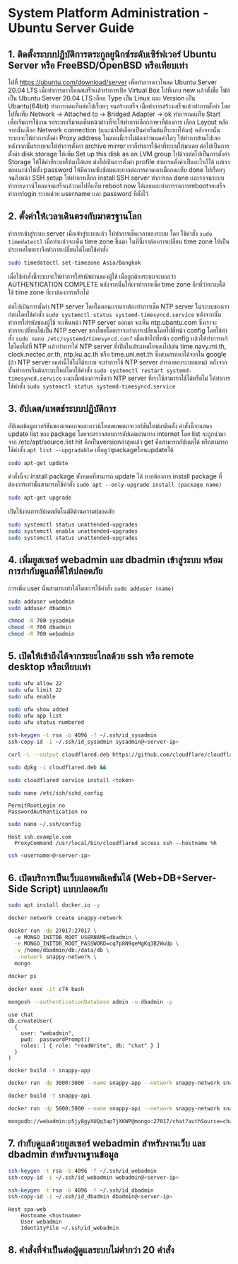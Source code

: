 # System Platform Administration - Ubuntu Server Guide

## 1. ติดตั้งระบบปฏิบัติการตระกูลยูนิกซ์ระดับเซิร์ฟเวอร์ Ubuntu Server หรือ FreeBSD/OpenBSD หรือเทียบเท่า

ไปที่ https://ubuntu.com/download/server เพื่อทำการดาวโหลด Ubuntu Server 20.04 LTS เมื่อทำการดาวโหลดเสร็จเเล้วทำการเปิด Virtual Box ไปที่เเถบ new เเล้วตั้งชื่อ ไฟล์เป็น Ubuntu Server 20.04 LTS เลือก Type เป็น Linux เเละ Version เป็น Ubantu(64bit) ทำการกดเเท็บต่อไปเรื่อยๆ จนสร้างเสร็จ เมื่อทำการสร้างเสร็จเเล้วทำการตั้งค่า โดยไปที่เเท็บ Network -> Attached to -> Bridged Adapter -> ok ทำการกดเเท็บ Start เพื่อเริ่มการใช้งาน รอระบบเริ่มจนเห็นหน้าต่างที่จะให้ทำการเลือกภาษาที่ต้องการ เลือก Layout หลักจากนั้นเลือก Network connection (เเนะนำให้เลือกเป็นค่าเริ่มต้นที่ระบบให้มา) หลังจากนั้นระบบจะให้ทำการตั้งค่า Proxy address ในตอนนี้เราไม่ต้องกำหนดค่าใดๆ ให้ทำการข้ามไปเลย หลังจากนั้นระบบจะให้ทำการตั้งค่า archive mirror เราก็ทำการใช้ค่าที่ระบบให้มาเลย ต่อไปเป็นการตั้งค่า disk storage ให้เพิ่ม Set up this disk as an LVM group ไปด้วยต่อไปเป็นการตั้งค่า Storage ให้ใช้ค่าที่ระบบให้มาได้เลย  ต่อไปเป้นการตั้งค่า profile สามารถตั้งค่าเป็นอะไรก็ได้ เเต่เราขอเเนะนำให้ตั้ง password ให้มีความซับซ้อนเเละยากต่อการคาดเดาเมื่อกดเเท็บ done ไปเรื่อยๆ จนถึงหน้า SSH setup ให้ทำการเลือก install SSH server ทำการกด done เเละรอจนระบบทำการดาวน์โหลดจนเสร็จเเล้วกดไปที่เเท็บ reboot now ได้เลยเเละทำการรอการrebootจยเสร็จทำการlogin ระบบด้วย username เเละ password ที่ตั้งไว้ 
  
## 2. ตั้งค่าให้เวลาเดินตรงกับมาตรฐานโลก

ทำการเข้าสู่ระบบ server เมื่อเข้าสู่ระบบเเล้ว ให้ทำการเช็คเวลาของระบบ โดย ใช้คำสั่ง `sudo timedatectl` เมื่อทำเเล้วจะเห็น time zone ขึ้นมา ในที่นี้เราต้องการเปลี่ยน time zone ให้เป็นประเทศไทยเราจึงทำการเปลี่ยนได้โดยใช้คำสั่ง
```bash
sudo timedatectl set-timezone Asia/Bangkok
```
เมื่อใช้คำสั่งนี้ระบบจะให้ทำการใส่รหัสผ่านของผู้ใช้ เมื่อถูกต้องระบบจะบอกว่า  AUTHENTICATION COMPLETE หลังจากนั้นให้เราทำการเช็ค time zone อีกที่ว่าระบบได้ใช้ time zone ที่เราต้องการหรือไม่

ต่อไปเป้นการตั้งค่า NTP server โดยในตอนเเรกเราต้องทำการเช็ค NTP server ในระบบของเราก่อนโดยใช้คำสั่ง `sudo systemctl status systemd-timesyncd.service` หลังจากนั้นทำการใส่รหัสของผู้ใช้ จะเห็นหน้า NTP server ออกมา จะเห็น ntp.ubantu.com ซึ่งเราจะทำการเปลี่ยนให้เป็น NTP server ของไทยโดยเราจะทำการเปลี่ยนโดยไปที่หน้า config โดยใช้คำสั่ง `sudo nano /etc/systemd/timesyncd.conf` เมื่อเข้าไปที่หน้า config เเล้วให้ทำการเเก้ไขโดยไปที่ NTP เเล้วทำการใส่ NTP server ที่เปิดในประเทศไทยลงไปเช่น time.navy.mi.th, clock.nectec.or.th, ntp.ku.ac.th หรือ time.uni.net.th ซึ่งสามารถหาได้จากใน google (ถ้า NTP server เหล่านี้ใช้ไม่ได้ระบบ จะทำการใช้ NTP server สำรองของระบบเเทน) หลังจากนั้นทำการเริ่มต้นระบบใหม่โดยใช้คำสั่ง `sudo systemctl restart systemd-timesyncd.service` เเละเมื่อต้องการเช็คว่า NTP server ที่เราใช้สามารถใช้ได้หรือไม่ ให้ทำการใช้คำสั่ง `sudo systemctl status systemd-timesyncd.service`

## 3. อัปเดต/แพตช์ระบบปฏิบัติการ

อัปเดตข้อมูลเวอร์ชันของแพคเกจและดาวน์โหลดแพคเกจเวอร์ชันใหม่มาติดตั้ง
คำสั่งนี้จะแสดง update list ของ package โดยจะตรวจสอบการอัปเดตผ่านทาง internet โดย list จะถูกนำมาจาก /etc/apt/source.list
hit คือเป็นversionล่าสุดแล้ว 
get คือสามารถอัปเดตได้
หรือสามารถใช้คำสั่ง `apt list --upgradable` เพื่อดูว่าpackageไหนupdateได้  

```bash
sudo apt-get update
```

คำสั่งนี้จะ install package ทั้งหมดที่สามารถ update ได้
หากต้องการ install package ที่ต้องการเท่านั้นสามารถใช้คำสั่ง `sudo apt --only-upgrade install (package name)`

```bash
sudo apt-get upgrade
```

เปิดใช้งานการอัปเดตอัตโนมัติด้านความปลอดภัย

```bash
sudo systemctl status unattended-upgrades
sudo systemctl enable unattended-upgrades
sudo systemctl status unattended-upgrades
```

## 4. เพิ่มยูสเซอร์ webadmin และ dbadmin เข้าสู่ระบบ พร้อมการกำกับดูแลที่ดีให้ปลอดภัย

การเพิ่ม user นั่นสามารถทำได้โดยการใช้คำสั่ง `sudo adduser (name)`

```bash
sudo adduser webadmin  
sudo adduser dbadmin

chmod -R 700 sysadmin
chmod -R 700 dbadmin
chmod -R 700 webadmin
```

## 5. เปิดให้เข้าถึงได้จากระยะไกลด้วย ssh หรือ remote desktop หรือเทียบเท่า

```bash
sudo ufw allow 22
sudo ufw limit 22
sudo ufw enable
```

```bash
sudo ufw show added
sudo ufw app list
sudo ufw status numbered
```

```bash
ssh-keygen -t rsa -b 4096 -f ~/.ssh/id_sysadmin
ssh-copy-id -i ~/.ssh/id_sysadmin sysadmin@<server-ip>
```

```bash
curl -L --output cloudflared.deb https://github.com/cloudflare/cloudflared/releases/latest/download/cloudflared-linux-amd64.deb && 

sudo dpkg -i cloudflared.deb && 

sudo cloudflared service install <token>
```

```bash
sudo nano /etc/ssh/sshd_config
```

```
PermitRootLogin no
PasswordAuthentication no
```

```bash
sudo nano ~/.ssh/config
```

```
Host ssh.example.com
  ProxyCommand /usr/local/bin/cloudflared access ssh --hostname %h
```

```bash
ssh <username>@<server-ip>
```

## 6. เปิดบริการเป็นเว็บแอพพลิเคชันได้ (Web+DB+Server-Side Script) แบบปลอดภัย

```bash
sudo apt install docker.io -y
```

```bash
docker network create snappy-network
```

```bash
docker run -dp 27017:27017 \                                                               
  -e MONGO_INITDB_ROOT_USERNAME=dbadmin \
  -e MONGO_INITDB_ROOT_PASSWORD=cq7p8N9qeMgKq3B2WuUp \
  -v /home/dbadmin/db:/data/db \
  --network snappy-network \
  mongo

docker ps

docker exec -it c74 bash

mongosh --authenticationDatabase admin -u dbadmin -p
```

```mysql
use chat
db.createUser(
  {
    user: "webadmin",
    pwd:  passwordPrompt()
    roles: [ { role: "readWrite", db: "chat" } ]
  }
)
```

```bash
docker build -t snappy-app

docker run -dp 3000:3000 --name snappy-app --network snappy-network snappy-app

docker build -t snappy-api

docker run -dp 5000:5000 --name snappy-api --network snappy-network snappy-api
```

```bash
mongodb://webadmin:p5jy8gyXUQq3ap7jXKWP@mongo:27017/chat?authSource=chat
```

## 7. กำกับดูแลด้วยยูสเซอร์ webadmin สำหรับงานเว็บ และ dbadmin สำหรับงานฐานข้อมูล

```bash
ssh-keygen -t rsa -b 4096 -f ~/.ssh/id_webadmin
ssh-copy-id -i ~/.ssh/id_webadmin webadmin@<server-ip>

ssh-keygen -t rsa -b 4096 -f ~/.ssh/id_dbadmin
ssh-copy-id -i ~/.ssh/id_dbadmin dbadmin@<server-ip>
```

```
Host spa-web
    Hostname <hostname>
    User webadmin
    IdentityFile ~/.ssh/id_webadmin
```

## 8. คำสั่งที่จำเป็นต่อผู้ดูแลระบบไม่ต่ำกว่า 20 คำสั่ง
